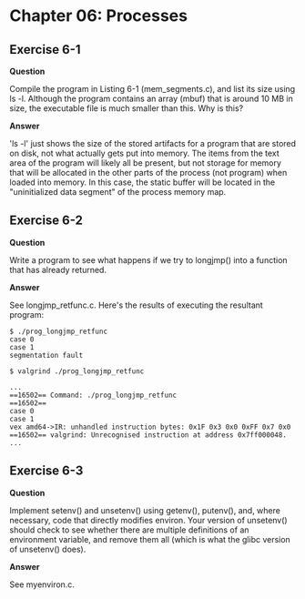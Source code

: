 Chapter 06: Processes
=====================

Exercise 6-1
------------

**Question**

Compile the program in Listing 6-1 (mem_segments.c), and list its size
using ls -l.  Although the program contains an array (mbuf) that is
around 10 MB in size, the executable file is much smaller than this.
Why is this?

**Answer**

'ls -l' just shows the size of the stored artifacts for a program that
are stored on disk, not what actually gets put into memory.  The items
from the text area of the program will likely all be present, but not
storage for memory that will be allocated in the other parts of the
process (not program) when loaded into memory.  In this case, the
static buffer will be located in the "uninitialized data segment" of
the process memory map.

Exercise 6-2
------------

**Question**

Write a program to see what happens if we try to longjmp() into a
function that has already returned.

**Answer**

See longjmp_retfunc.c.  Here's the results of executing the resultant
program:

    $ ./prog_longjmp_retfunc
    case 0
    case 1
    segmentation fault

    $ valgrind ./prog_longjmp_retfunc

    ...
    ==16502== Command: ./prog_longjmp_retfunc
    ==16502== 
    case 0
    case 1
    vex amd64->IR: unhandled instruction bytes: 0x1F 0x3 0x0 0xFF 0x7 0x0
    ==16502== valgrind: Unrecognised instruction at address 0x7ff000048.
    ...

Exercise 6-3
------------

**Question**

Implement setenv() and unsetenv() using getenv(), putenv(), and, where
necessary, code that directly modifies environ.  Your version of
unsetenv() should check to see whether there are multiple definitions
of an environment variable, and remove them all (which is what the
glibc version of unsetenv() does).

**Answer**

See myenviron.c.

